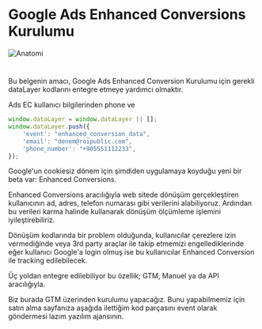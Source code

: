 #  Google Ads Enhanced Conversions Kurulumu


![Anatomi](https://github.com/anatomi-data/Analytics-Enhanced-Ecommerce/blob/main/anatomi-png.png)

#
 
Bu belgenin amacı, Google Ads Enhanced Conversion Kurulumu için gerekli dataLayer kodlarını entegre etmeye yardımcı olmaktır.

Ads EC kullanıcı bilgilerinden phone ve 

```javascript
window.dataLayer = window.dataLayer || [];
window.dataLayer.push({
    'event': "enhanced_conversion_data",
    'email': "denem@roipublic.com", 
    'phone_number': "+905551112233",
});
```

Google'un cookiesiz dönem için şimdiden uygulamaya koyduğu yeni bir beta var: Enhanced Conversions.

Enhanced Conversions aracılığıyla web sitede dönüşüm gerçekleştiren kullanıcının ad, adres, telefon numarası gibi verilerini alabiliyoruz. Ardından bu verileri karma halinde kullanarak dönüşüm ölçümleme işlemini iyileştirebiliriz.

Dönüşüm kodlarında bir problem olduğunda, kullanıcılar çerezlere izin vermediğinde veya 3rd party araçlar ile takip etmemizi engellediklerinde eğer kullanıcı Google'a login olmuş ise bu kullanıcılar Enhanced Conversion ile tracking edilebilecek.

Üç yoldan entegre edilebiliyor bu özellik; GTM, Manuel ya da API aracılığıyla.

Biz burada GTM üzerinden kurulumu yapacağız. Bunu yapabilmemiz için satın alma sayfanıza aşağıda ilettiğim kod parçasını event olarak göndermesi lazım yazılım ajansının.

